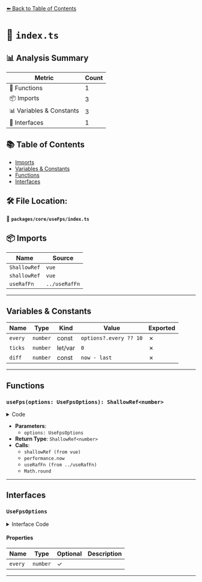[⬅️ Back to Table of Contents](../../../index.md)

# 📄 `index.ts`

## 📊 Analysis Summary

| Metric | Count |
|--------|-------|
| 🔧 Functions | 1 |
| 📦 Imports | 3 |
| 📊 Variables & Constants | 3 |
| 📐 Interfaces | 1 |

## 📚 Table of Contents

- [Imports](#imports)
- [Variables & Constants](#variables-constants)
- [Functions](#functions)
- [Interfaces](#interfaces)

## 🛠️ File Location:
📂 **`packages/core/useFps/index.ts`**

## 📦 Imports

| Name | Source |
|------|--------|
| `ShallowRef` | `vue` |
| `shallowRef` | `vue` |
| `useRafFn` | `../useRafFn` |


---

## Variables & Constants

| Name | Type | Kind | Value | Exported |
|------|------|------|-------|----------|
| `every` | `number` | const | `options?.every ?? 10` | ✗ |
| `ticks` | `number` | let/var | `0` | ✗ |
| `diff` | `number` | const | `now - last` | ✗ |


---

## Functions

### `useFps(options: UseFpsOptions): ShallowRef<number>`

<details><summary>Code</summary>

```ts
export function useFps(options?: UseFpsOptions): ShallowRef<number> {
  const fps = shallowRef(0)
  if (typeof performance === 'undefined')
    return fps
  const every = options?.every ?? 10

  let last = performance.now()
  let ticks = 0

  useRafFn(() => {
    ticks += 1
    if (ticks >= every) {
      const now = performance.now()
      const diff = now - last
      fps.value = Math.round(1000 / (diff / ticks))
      last = now
      ticks = 0
    }
  })

  return fps
}
```
</details>

- **Parameters**:
  - `options: UseFpsOptions`
- **Return Type**: `ShallowRef<number>`
- **Calls**:
  - `shallowRef (from vue)`
  - `performance.now`
  - `useRafFn (from ../useRafFn)`
  - `Math.round`

---

## Interfaces

### `UseFpsOptions`

<details><summary>Interface Code</summary>

```ts
export interface UseFpsOptions {
  /**
   * Calculate the FPS on every x frames.
   * @default 10
   */
  every?: number
}
```
</details>

#### Properties

| Name | Type | Optional | Description |
|------|------|----------|-------------|
| `every` | `number` | ✓ |  |


---